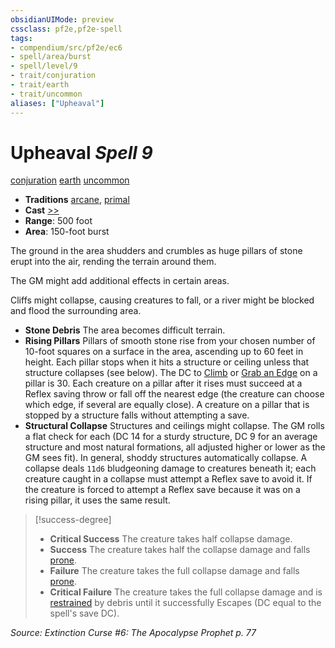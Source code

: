 ```yaml
---
obsidianUIMode: preview
cssclass: pf2e,pf2e-spell
tags:
- compendium/src/pf2e/ec6
- spell/area/burst
- spell/level/9
- trait/conjuration
- trait/earth
- trait/uncommon
aliases: ["Upheaval"]
---
```

# Upheaval *Spell 9*   
[conjuration](rules/traits/conjuration.md "Conjuration School Trait")  [earth](rules/traits/earth.md "Earth Energy & Element Trait")  [uncommon](rules/traits/uncommon.md "Uncommon Rarity Trait")  

- **Traditions** [arcane](rules/traits/arcane.md "Arcane Tradition Trait"), [primal](rules/traits/primal.md "Primal Tradition Trait")
- **Cast** [>>](rules/core-rulebook/chapter-9-playing-the-game.md#Actions "Two-Action") 
- **Range**: 500 foot
- **Area**: 150-foot burst

The ground in the area shudders and crumbles as huge pillars of stone erupt into the air, rending the terrain around them.

The GM might add additional effects in certain areas.

Cliffs might collapse, causing creatures to fall, or a river might be blocked and flood the surrounding area.

- **Stone Debris** The area becomes difficult terrain.
- **Rising Pillars** Pillars of smooth stone rise from your chosen number of 10-foot squares on a surface in the area, ascending up to 60 feet in height. Each pillar stops when it hits a structure or ceiling unless that structure collapses (see below). The DC to [Climb](rules/actions/climb.md) or [Grab an Edge](rules/actions/grab-an-edge.md) on a pillar is 30. Each creature on a pillar after it rises must succeed at a Reflex saving throw or fall off the nearest edge (the creature can choose which edge, if several are equally close). A creature on a pillar that is stopped by a structure falls without attempting a save.
- **Structural Collapse** Structures and ceilings might collapse. The GM rolls a flat check for each (DC 14 for a sturdy structure, DC 9 for an average structure and most natural formations, all adjusted higher or lower as the GM sees fit). In general, shoddy structures automatically collapse. A collapse deals `11d6` bludgeoning damage to creatures beneath it; each creature caught in a collapse must attempt a Reflex save to avoid it. If the creature is forced to attempt a Reflex save because it was on a rising pillar, it uses the same result.

> [!success-degree] 
> - **Critical Success** The creature takes half collapse damage.
> - **Success** The creature takes half the collapse damage and falls [prone](rules/conditions.md#Prone).
> - **Failure** The creature takes the full collapse damage and falls [prone](rules/conditions.md#Prone).
> - **Critical Failure** The creature takes the full collapse damage and is [restrained](rules/conditions.md#Restrained) by debris until it successfully Escapes (DC equal to the spell's save DC).

*Source: Extinction Curse #6: The Apocalypse Prophet p. 77*